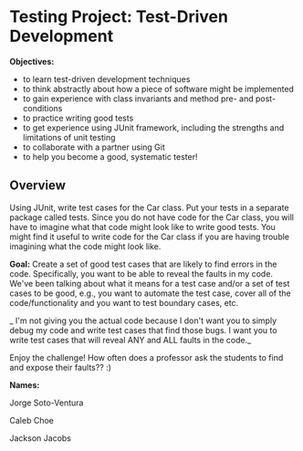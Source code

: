 # Testing Project: Test-Driven Development

**Objectives:**

- to learn test-driven development techniques
- to think abstractly about how a piece of software might be implemented
- to gain experience with class invariants and method pre- and post-conditions
- to practice writing good tests
- to get experience using JUnit framework, including the strengths and limitations of unit testing
- to collaborate with a partner using Git
- to help you become a good, systematic tester!


## Overview

Using JUnit, write test cases for the Car class. Put your tests in a separate package called tests. Since you do not have code for the Car class, you will have to imagine what that code might look like to write good tests. You might find it useful to write code for the Car class if you are having trouble imagining what the code might look like.

**Goal:** Create a set of good test cases that are likely to find errors in the code. Specifically, you want to be able to reveal the faults in my code. We've been talking about what it means for a test case and/or a set of test cases to be good, e.g., you want to automate the test case, cover all of the code/functionality and you want to test boundary cases, etc.

_ I'm not giving you the actual code because I don't want you to simply debug my code and write test cases that find those bugs. I want you to write test cases that will reveal ANY and ALL faults in the code._

Enjoy the challenge! How often does a professor ask the students to find and expose their faults?? :)

**Names:**

Jorge Soto-Ventura

Caleb Choe

Jackson Jacobs
